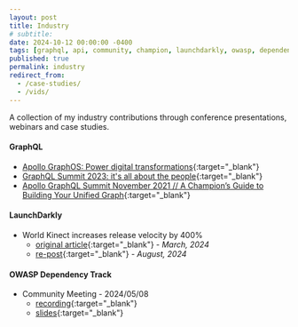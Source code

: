 ```yaml
---
layout: post
title: Industry
# subtitle: 
date: 2024-10-12 00:00:00 -0400
tags: [graphql, api, community, champion, launchdarkly, owasp, dependency-track]
published: true
permalink: industry
redirect_from:
  - /case-studies/
  - /vids/
---
```


A collection of my industry contributions through conference presentations, webinars and case studies.

#### GraphQL

- <span class="icon web">[Apollo GraphOS: Power digital transformations](https://www.apollographql.com/enterprise?wvideo=4fu2lsjssc){:target="_blank"}
- <span class="icon youtube">[GraphQL Summit 2023: it's all about the people](https://youtu.be/090IWEcHbJc?si=tUn4F0oNSPoliVXs){:target="_blank"}
- <span class="icon web">[Apollo GraphQL Summit November 2021 // A Champion’s Guide to Building Your Unified Graph](https://www.apollographql.com/events/roundtable/graphql-summit-november-2021/a-champions-guide-to-building-your-unified-graph){:target="_blank"}

#### LaunchDarkly

- World Kinect increases release velocity by 400% 
  - <span class="icon web">[original article](https://launchdarkly.com/case-studies/world-kinect/){:target="_blank"} - _March, 2024_
  - <span class="icon web">[re-post](https://www.world-kinect.com/blog/world-kinects-digital-transformation-launchdarkly-success-story){:target="_blank"} - _August, 2024_

#### OWASP Dependency Track

- Community Meeting - 2024/05/08
  - <span class="icon youtube">[recording](https://youtu.be/MS2DlMdUI7Q?si=snb68IN7F1eGBSRW){:target="_blank"}
  - <span class="icon pdf">[slides](https://github.com/DependencyTrack/community/blob/main/community-meetings%2F2024-05-08.pdf){:target="_blank"}